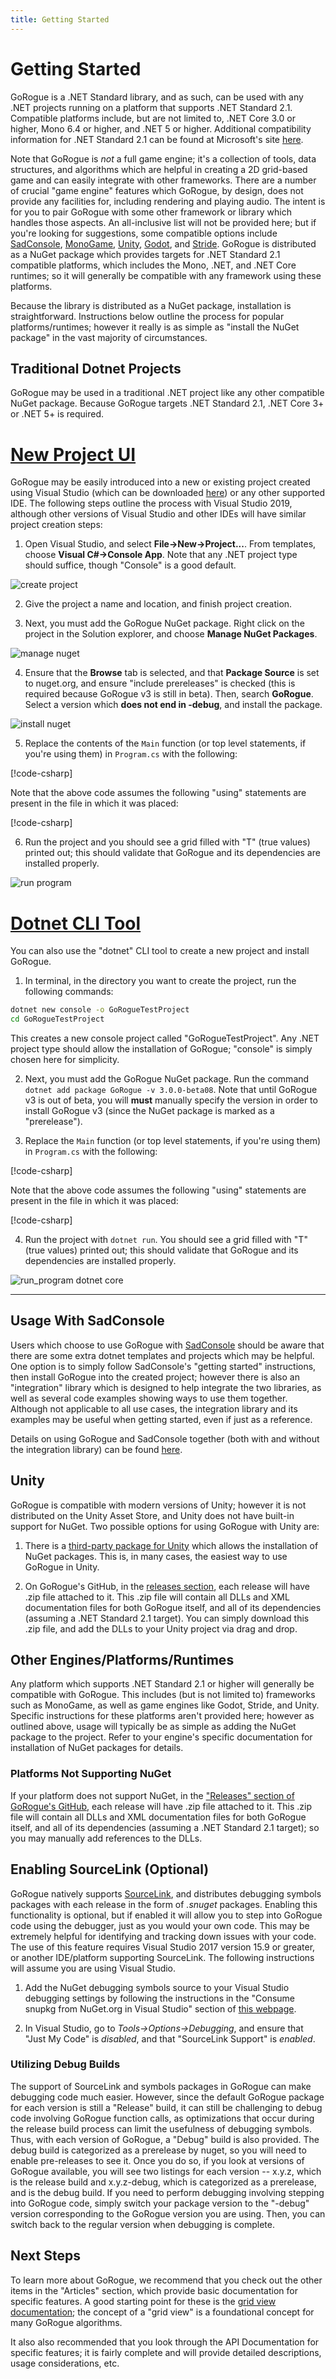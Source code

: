 ```yaml
---
title: Getting Started
---
```


# Getting Started
GoRogue is a .NET Standard library, and as such, can be used with any .NET projects running on a platform that supports .NET Standard 2.1.  Compatible platforms include, but are not limited to, .NET Core 3.0 or higher, Mono 6.4 or higher, and .NET 5 or higher.  Additional compatibility information for .NET Standard 2.1 can be found at Microsoft's site [here](https://docs.microsoft.com/en-us/dotnet/standard/net-standard).

Note that GoRogue is _not_ a full game engine; it's a collection of tools, data structures, and algorithms which are helpful in creating a 2D grid-based game and can easily integrate with other frameworks.  There are a number of crucial "game engine" features which GoRogue, by design, does not provide any facilities for, including rendering and playing audio.  The intent is for you to pair GoRogue with some other framework or library which handles those aspects.  An all-inclusive list will not be provided here; but if you're looking for suggestions, some compatible options include [SadConsole](), [MonoGame](https://www.monogame.net/), [Unity](https://unity.com/), [Godot](https://godotengine.org/), and [Stride](https://www.stride3d.net/).  GoRogue is distributed as a NuGet package which provides targets for .NET Standard 2.1 compatible platforms, which includes the Mono, .NET, and .NET Core runtimes; so it will generally be compatible with any framework using these platforms.

Because the library is distributed as a NuGet package, installation is straightforward.  Instructions below outline the process for popular platforms/runtimes; however it really is as simple as "install the NuGet package" in the vast majority of circumstances.

## Traditional Dotnet Projects
GoRogue may be used in a traditional .NET project like any other compatible NuGet package.  Because GoRogue targets .NET Standard 2.1, .NET Core 3+ or .NET 5+ is required.

# [New Project UI](#tab/tabid-new-project-ui)
GoRogue may be easily introduced into a new or existing project created using Visual Studio (which can be downloaded [here](https://www.visualstudio.com/downloads/)) or any other supported IDE.  The following steps outline the process with Visual Studio 2019, although other versions of Visual Studio and other IDEs will have similar project creation steps:
1. Open Visual Studio, and select **File->New->Project...**.  From templates, choose **Visual C#->Console App**.  Note that any .NET project type should suffice, though "Console" is a good default.

![create project](~/images/getting_started/ide_project/1_Core_Create_Project.PNG)

2. Give the project a name and location, and finish project creation.

3. Next, you must add the GoRogue NuGet package.  Right click on the project in the Solution explorer, and choose **Manage NuGet Packages**.

![manage nuget](~/images/getting_started/ide_project/2_Manage_Nuget.PNG)

4. Ensure that the **Browse** tab is selected, and that **Package Source** is set to nuget.org, and ensure "include prereleases" is checked (this is required because GoRogue v3 is still in beta).  Then, search **GoRogue**.  Select a version which **does not end in -debug**, and install the package.

![install nuget](~/images/getting_started/ide_project/3_Install_Nuget.PNG)

5. Replace the contents of the `Main` function (or top level statements, if you're using them) in `Program.cs` with the following:

[!code-csharp[](../../GoRogue.Snippets/GettingStarted.cs#ExampleMainFunction)]


Note that the above code assumes the following "using" statements are present in the file in which it was placed:

[!code-csharp[](../../GoRogue.Snippets/GettingStarted.cs#RequiredIncludes)]

6. Run the project and you should see a grid filled with "T" (true values) printed out; this should validate that GoRogue and its dependencies are installed properly.

![run program](~/images/getting_started/ide_project/4_Run_Program.PNG)

# [Dotnet CLI Tool](#tab/tabid-dotnet-cli)
You can also use the "dotnet" CLI tool to create a new project and install GoRogue.

1. In terminal, in the directory you want to create the project, run the following commands:

```bash
dotnet new console -o GoRogueTestProject
cd GoRogueTestProject
```

This creates a new console project called "GoRogueTestProject".  Any .NET project type should allow the installation of GoRogue; "console" is simply chosen here for simplicity.

2. Next, you must add the GoRogue NuGet package.  Run the command `dotnet add package GoRogue -v 3.0.0-beta08`.  Note that until GoRogue v3 is out of beta, you will **must** manually specify the version in order to install GoRogue v3 (since the NuGet package is marked as a "prerelease").

3. Replace the `Main` function (or top level statements, if you're using them) in `Program.cs` with the following:

[!code-csharp[](../../GoRogue.Snippets/GettingStarted.cs#ExampleMainFunction)]

Note that the above code assumes the following "using" statements are present in the file in which it was placed:

[!code-csharp[](../../GoRogue.Snippets/GettingStarted.cs#RequiredIncludes)]

4. Run the project with `dotnet run`.  You should see a grid filled with "T" (true values) printed out; this should validate that GoRogue and its dependencies are installed properly.

![run_program dotnet core](~/images/getting_started/dotnet_cli_project/4_Core_Run_Program.PNG)
***

## Usage With SadConsole
Users which choose to use GoRogue with [SadConsole](https://sadconsole.com/) should be aware that there are some extra dotnet templates and projects which may be helpful.  One option is to simply follow SadConsole's "getting started" instructions, then install GoRogue into the created project; however there is also an "integration" library which is designed to help integrate the two libraries, as well as several code examples showing ways to use them together.  Although not applicable to all use cases, the integration library and its examples may be useful when getting started, even if just as a reference.

Details on using GoRogue and SadConsole together (both with and without the integration library) can be found [here](https://github.com/Chris3606/SadConsole_RogueLike_Info).

## Unity
GoRogue is compatible with modern versions of Unity; however it is not distributed on the Unity Asset Store, and Unity does not have built-in support for NuGet.  Two possible options for using GoRogue with Unity are:

1. There is a [third-party package for Unity](https://github.com/GlitchEnzo/NuGetForUnity) which allows the installation of NuGet packages.  This is, in many cases, the easiest way to use GoRogue in Unity.

2. On GoRogue's GitHub, in the [releases section](https://github.com/Chris3606/GoRogue/releases), each release will have .zip file attached to it.  This .zip file will contain all DLLs and XML documentation files for both GoRogue itself, and all of its dependencies (assuming a .NET Standard 2.1 target).  You can simply download this .zip file, and add the DLLs to your Unity project via drag and drop.

## Other Engines/Platforms/Runtimes
Any platform which supports .NET Standard 2.1 or higher will generally be compatible with GoRogue.  This includes (but is not limited to) frameworks such as MonoGame, as well as game engines like Godot, Stride, and Unity.  Specific instructions for these platforms aren't provided here; however as outlined above, usage will typically be as simple as adding the NuGet package to the project.  Refer to your engine's specific documentation for installation of NuGet packages for details.

### Platforms Not Supporting NuGet
If your platform does not support NuGet, in the ["Releases" section of GoRogue's GitHub](https://github.com/Chris3606/GoRogue/releases), each release will have .zip file attached to it.  This .zip file will contain all DLLs and XML documentation files for both GoRogue itself, and all of its dependencies (assuming a .NET Standard 2.1 target); so you may manually add references to the DLLs.

## Enabling SourceLink (Optional)
GoRogue natively supports [SourceLink](https://github.com/dotnet/sourcelink), and distributes debugging symbols packages with each release in the form of _.snuget_ packages.  Enabling this functionality is optional, but if enabled it will allow you to step into GoRogue code using the debugger, just as you would your own code.  This may be extremely helpful for identifying and tracking down issues with your code.  The use of this feature requires Visual Studio 2017 version 15.9 or greater, or another IDE/platform supporting SourceLink.  The following instructions will assume you are using Visual Studio.

1. Add the NuGet debugging symbols source to your Visual Studio debugging settings by following the instructions in the "Consume snupkg from NuGet.org in Visual Studio" section of [this webpage](https://blog.nuget.org/20181116/Improved-debugging-experience-with-the-NuGet-org-symbol-server-and-snupkg.html).

2. In Visual Studio, go to _Tools->Options->Debugging_, and ensure that "Just My Code" is _disabled_, and that "SourceLink Support" is _enabled_.

###  Utilizing Debug Builds
The support of SourceLink and symbols packages in GoRogue can make debugging code much easier.  However, since the default GoRogue package for each version is still a "Release" build, it can still be challenging to debug code involving GoRogue function calls, as optimizations that occur during the release build process can limit the usefulness of debugging symbols.  Thus, with each version of GoRogue, a "Debug" build is also provided. The debug build is categorized as a prerelease by nuget, so you will need to enable pre-releases to see it.  Once you do so, if you look at versions of GoRogue available, you will see two listings for each version -- x.y.z, which is the release build and x.y.z-debug, which is categorized as a prerelease, and is the debug build.  If you need to perform debugging involving stepping into GoRogue code, simply switch your package version to the "-debug" version corresponding to the GoRogue version you are using.  Then, you can switch back to the regular version when debugging is complete.

## Next Steps
To learn more about GoRogue, we recommend that you check out the other items in the "Articles" section, which provide basic documentation for specific features.  A good starting point for these is the [grid view documentation](~/articles/howtos/grid-view-concepts.md); the concept of a "grid view" is a foundational concept for many GoRogue algorithms.

It also also recommended that you look through the API Documentation for specific features; it is fairly complete and will provide detailed descriptions, usage considerations, etc.